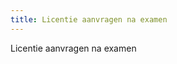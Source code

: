 ```yaml
---
title: Licentie aanvragen na examen
---
```


Licentie aanvragen na examen

<link-container>
<link-button link='{"name": "Welke licentie heb ik nodig?","url": "/licenties/welke-licentie-heb-ik-nodig"}' />
</link-container>
